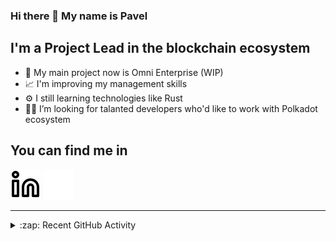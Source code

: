 ### Hi there 👋 My name is Pavel

## I'm a Project Lead in the blockchain ecosystem 

- 🚀 My main project now is Omni Enterprise (WIP)
- 📈 I'm improving my management skills
- ⚙️ I still learning technologies like Rust
- 🧑‍💻 I’m looking for talanted developers who'd like to work with Polkadot ecosystem

## You can find me in
[![website](./img/linkedin-light.svg)](https://www.linkedin.com/in/golovkinpl/)
[![website](./img/linkedin-dark.svg)](https://www.linkedin.com/in/golovkinpl/)

---

<details>
  <summary>:zap: Recent GitHub Activity</summary>
  
<!--START_SECTION:activity-->
1. ❗ Opened issue [#2882](https://github.com/novasamatech/nova-spektr/issues/2882) in [novasamatech/nova-spektr](https://github.com/novasamatech/nova-spektr)
2. 🎉 Merged PR [#1102](https://github.com/novasamatech/metadata-portal/pull/1102) in [novasamatech/metadata-portal](https://github.com/novasamatech/metadata-portal)
3. 🗣 Commented on [#2427](https://github.com/novasamatech/parity-signer/issues/2427#issuecomment-2548585321) in [novasamatech/parity-signer](https://github.com/novasamatech/parity-signer)
4. 🗣 Commented on [#2857](https://github.com/novasamatech/nova-spektr/issues/2857#issuecomment-2548584902) in [novasamatech/nova-spektr](https://github.com/novasamatech/nova-spektr)
5. ❗ Opened issue [#2427](https://github.com/novasamatech/parity-signer/issues/2427) in [novasamatech/parity-signer](https://github.com/novasamatech/parity-signer)
<!--END_SECTION:activity-->

</details>
